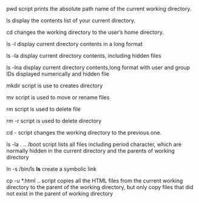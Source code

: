 pwd script prints the absolute path name of the current working directory.

ls display the contents list of your current directory.

cd changes the working directory to the user’s home directory.

ls -l display current directory contents in a long format

ls -la display current directory contents, including hidden files

ls -lna display current directory contents,long format
with user and group IDs displayed numerically and hidden file

mkdir script is use to creates directory

mv script is used to move or rename files

rm  script is used to delete file

rm -r script is used to delete directory 

cd - script changes the working directory to the previous one.

ls -la . .. /boot script  lists all files including period character, which are normally hidden in the current directory and the parents of working directory 

ln -s /bin/ls __ls__ create a symbolic link

cp -u *.html .. script copies all the HTML files from the current working directory to the parent of the working directory, but only copy files that did not exist in the parent of
working directory 

